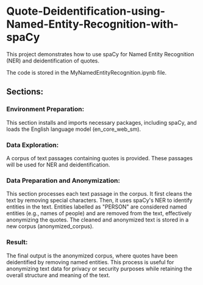 # Quote-Deidentification-using-Named-Entity-Recognition-with-spaCy
This project demonstrates how to use spaCy for Named Entity Recognition (NER) and deidentification of quotes.

The code is stored in the MyNamedEntityRecognition.ipynb file.

## Sections:

### Environment Preparation: 
This section installs and imports necessary packages, including spaCy, and loads the English language model (en_core_web_sm).

### Data Exploration:
A corpus of text passages containing quotes is provided. These passages will be used for NER and deidentification.

### Data Preparation and Anonymization: 
This section processes each text passage in the corpus. It first cleans the text by removing special characters. 
Then, it uses spaCy's NER to identify entities in the text. Entities labelled as "PERSON" are considered named entities (e.g., names of people) and are removed from the text, 
effectively anonymizing the quotes. The cleaned and anonymized text is stored in a new corpus (anonymized_corpus).

### Result:
The final output is the anonymized corpus, where quotes have been deidentified by removing named entities. 
This process is useful for anonymizing text data for privacy or security purposes while retaining the overall structure and meaning of the text.



